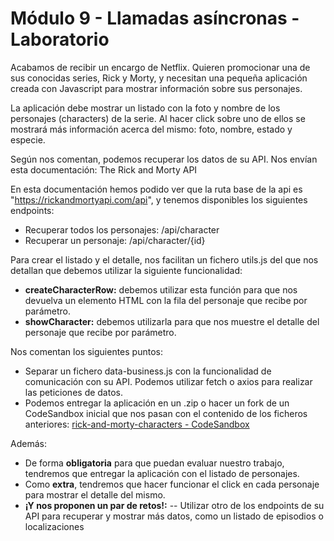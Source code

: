 # Módulo 9 - Llamadas asíncronas - Laboratorio
Acabamos de recibir un encargo de Netflix. Quieren promocionar una de sus conocidas series, Rick y Morty, y necesitan una pequeña aplicación creada con Javascript para mostrar información sobre sus personajes.

La aplicación debe mostrar un listado con la foto y nombre de los personajes (characters) de la serie. Al hacer click sobre uno de ellos se mostrará más información acerca del mismo: foto, nombre, estado y especie.

Según nos comentan, podemos recuperar los datos de su API. Nos envían esta documentación: The Rick and Morty API

En esta documentación hemos podido ver que la ruta base de la api es "https://rickandmortyapi.com/api", y tenemos disponibles los siguientes endpoints:

+ Recuperar todos los personajes: /api/character
+ Recuperar un personaje: /api/character/{id}

Para crear el listado y el detalle, nos facilitan un fichero utils.js del que nos detallan que debemos utilizar la siguiente funcionalidad:

+ **createCharacterRow:** debemos utilizar esta función para que nos devuelva un elemento HTML con la fila del personaje que recibe por parámetro.
+ **showCharacter:** debemos utilizarla para que nos muestre el detalle del personaje que recibe por parámetro.

Nos comentan los siguientes puntos:

+ Separar un fichero data-business.js con la funcionalidad de comunicación con su API.
Podemos utilizar fetch o axios para realizar las peticiones de datos.
+ Podemos entregar la aplicación en un .zip o hacer un fork de un CodeSandbox inicial que nos pasan con el contenido de los ficheros anteriores: [rick-and-morty-characters - CodeSandbox](https://codesandbox.io/s/rick-and-morty-characters-forked-ikg269?file=/src/index.js)

Además:

+ De forma **obligatoria** para que puedan evaluar nuestro trabajo, tendremos que entregar la aplicación con el listado de personajes.
+ Como **extra**, tendremos que hacer funcionar el click en cada personaje para mostrar el detalle del mismo.
+ **¡Y nos proponen un par de retos!:** -- Utilizar otro de los endpoints de su API para recuperar y mostrar más datos, como un listado de episodios o localizaciones